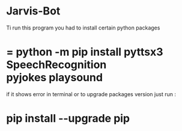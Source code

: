 # Jarvis-Bot
Ti run this program you had to install certain python packages 
# = python -m pip install pyttsx3 SpeechRecognition pyjokes playsound 
if it shows error in terminal or to upgrade packages version just run : 
# pip install --upgrade pip

